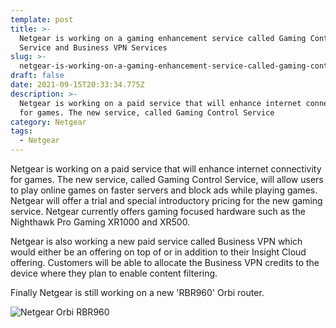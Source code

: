 ```yaml
---
template: post
title: >-
  Netgear is working on a gaming enhancement service called Gaming Control
  Service and Business VPN Services
slug: >-
  netgear-is-working-on-a-gaming-enhancement-service-called-gaming-control-service
draft: false
date: 2021-09-15T20:33:34.775Z
description: >-
  Netgear is working on a paid service that will enhance internet connectivity
  for games. The new service, called Gaming Control Service
category: Netgear
tags:
  - Netgear
---
```

Netgear is working on a paid service that will enhance internet connectivity for games. The new service, called Gaming Control Service, will allow users to play online games on faster servers and block ads while playing games. Netgear will offer a trial and special introductory pricing for the new gaming service. Netgear currently offers gaming focused hardware such as the Nighthawk Pro Gaming XR1000 and XR500.

Netgear is also working a new paid service called Business VPN which would either be an offering on top of or in addition to their Insight Cloud offering. Customers will be able to allocate the Business VPN credits to the device where they plan to enable content filtering.

Finally Netgear is still working on a new 'RBR960' Orbi router.

![](/media/twitter_7db92d9deeeaed64b109fa6f3b8df4de.jpeg "Netgear Orbi RBR960")
